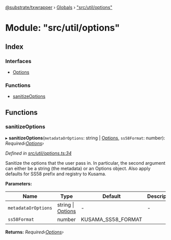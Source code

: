 [@substrate/txwrapper](../README.md) › [Globals](../globals.md) › ["src/util/options"](_src_util_options_.md)

# Module: "src/util/options"

## Index

### Interfaces

* [Options](../interfaces/_src_util_options_.options.md)

### Functions

* [sanitizeOptions](_src_util_options_.md#sanitizeoptions)

## Functions

###  sanitizeOptions

▸ **sanitizeOptions**(`metadataOrOptions`: string | [Options](../interfaces/_src_util_options_.options.md), `ss58Format`: number): *Required‹[Options](../interfaces/_src_util_options_.options.md)›*

*Defined in [src/util/options.ts:34](https://github.com/paritytech/txwrapper/blob/c52e67f/src/util/options.ts#L34)*

Sanitize the options that the user pass in. In particular, the second
argument can either be a string (the metadata) or an Options object. Also
apply defaults for SS58 prefix and registry to Kusama.

**Parameters:**

Name | Type | Default | Description |
------ | ------ | ------ | ------ |
`metadataOrOptions` | string &#124; [Options](../interfaces/_src_util_options_.options.md) | - | - |
`ss58Format` | number | KUSAMA_SS58_FORMAT |   |

**Returns:** *Required‹[Options](../interfaces/_src_util_options_.options.md)›*
